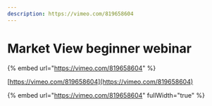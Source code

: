 ```yaml
---
description: https://vimeo.com/819658604
---
```


# Market View beginner webinar

{% embed url="https://vimeo.com/819658604" %}



[https://vimeo.com/819658604](https://vimeo.com/819658604)

{% embed url="https://vimeo.com/819658604" fullWidth="true" %}
